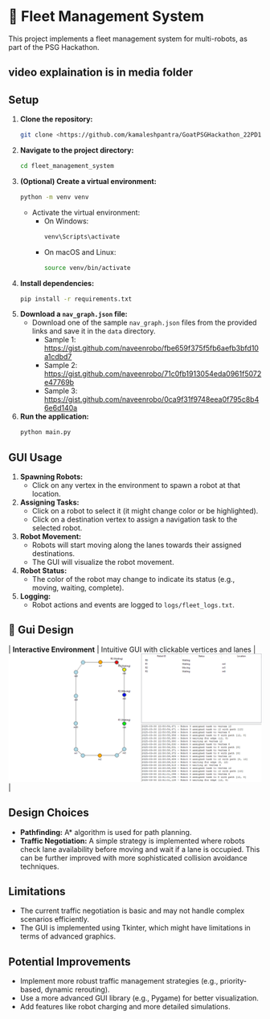 # 🚀 Fleet Management System
This project implements a fleet management system for multi-robots, as part of the PSG Hackathon.
## video explaination is in media folder

## Setup

1.  **Clone the repository:**
    ```bash
    git clone <https://github.com/kamaleshpantra/GoatPSGHackathon_22PD15.git>
    ```
2.  **Navigate to the project directory:**
    ```bash
    cd fleet_management_system
    ```
3.  **(Optional) Create a virtual environment:**
    ```bash
    python -m venv venv
    ```
    * Activate the virtual environment:
        * On Windows:
            ```bash
            venv\Scripts\activate
            ```
        * On macOS and Linux:
            ```bash
            source venv/bin/activate
            ```
4.  **Install dependencies:**
    ```bash
    pip install -r requirements.txt
    ```
5.  **Download a `nav_graph.json` file:**
    * Download one of the sample `nav_graph.json` files from the provided links and save it in the `data` directory.
        * Sample 1: https://gist.github.com/naveenrobo/fbe659f375f5fb6aefb3bfd10a1cdbd7
        * Sample 2: https://gist.github.com/naveenrobo/71c0fb1913054eda0961f5072e47769b
        * Sample 3: https://gist.github.com/naveenrobo/0ca9f31f9748eea0f795c8b46e6d140a
6.  **Run the application:**
    ```bash
    python main.py
    ```

## GUI Usage

1.  **Spawning Robots:**
    * Click on any vertex in the environment to spawn a robot at that location.
2.  **Assigning Tasks:**
    * Click on a robot to select it (it might change color or be highlighted).
    * Click on a destination vertex to assign a navigation task to the selected robot.
3.  **Robot Movement:**
    * Robots will start moving along the lanes towards their assigned destinations.
    * The GUI will visualize the robot movement.
4.  **Robot Status:**
    * The color of the robot may change to indicate its status (e.g., moving, waiting, complete).
5.  **Logging:**
    * Robot actions and events are logged to `logs/fleet_logs.txt`.

## 🌟 Gui Design

| **Interactive Environment** | Intuitive GUI with clickable vertices and lanes | ![Interactive GUI](screenshots/gui_interaction.png) |

## Design Choices

* **Pathfinding:** A\* algorithm is used for path planning.
* **Traffic Negotiation:** A simple strategy is implemented where robots check lane availability before moving and wait if a lane is occupied. This can be further improved with more sophisticated collision avoidance techniques.

## Limitations

* The current traffic negotiation is basic and may not handle complex scenarios efficiently.
* The GUI is implemented using Tkinter, which might have limitations in terms of advanced graphics.

## Potential Improvements

* Implement more robust traffic management strategies (e.g., priority-based, dynamic rerouting).
* Use a more advanced GUI library (e.g., Pygame) for better visualization.
* Add features like robot charging and more detailed simulations.
